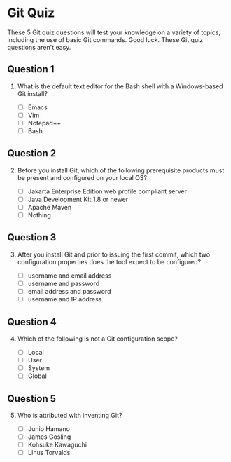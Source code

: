 # Git Quiz

These 5 Git quiz questions will test your knowledge on a variety of topics, including the use of basic Git commands. Good luck. These Git quiz questions aren't easy.

## Question 1

1. What is the default text editor for the Bash shell with a Windows-based Git install?

   - [ ] Emacs
   - [ ] Vim
   - [ ] Notepad++
   - [ ] Bash

## Question 2

2. Before you install Git, which of the following prerequisite products must be present and configured on your local OS?

   - [ ] Jakarta Enterprise Edition web profile compliant server
   - [ ] Java Development Kit 1.8 or newer
   - [ ] Apache Maven
   - [ ] Nothing 

## Question 3

3. After you install Git and prior to issuing the first commit, which two configuration properties does the tool expect to be configured?

   - [ ] username and email address
   - [ ] username and password
   - [ ] email address and password
   - [ ] username and IP address

## Question 4

4. Which of the following is not a Git configuration scope?

   - [ ] Local
   - [ ] User
   - [ ] System
   - [ ] Global

## Question 5

5. Who is attributed with inventing Git?

   - [ ] Junio Hamano
   - [ ] James Gosling
   - [ ] Kohsuke Kawaguchi
   - [ ] Linus Torvalds
